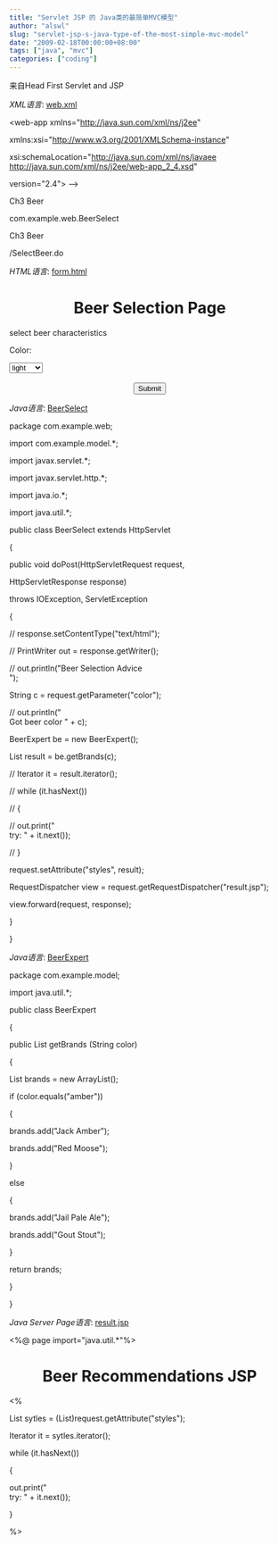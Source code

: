 ```yaml
---
title: "Servlet JSP 的 Java类的最简单MVC模型"
author: "alswl"
slug: "servlet-jsp-s-java-type-of-the-most-simple-mvc-model"
date: "2009-02-18T00:00:00+08:00"
tags: ["java", "mvc"]
categories: ["coding"]
---
```


来自Head First Servlet and JSP

_XML语言_: [web.xml](http://www.fayaa.com/code/view//)

<?xml version="1.0" encoding="UTF-8"?>

<web-app xmlns="http://java.sun.com/xml/ns/j2ee"

xmlns:xsi="http://www.w3.org/2001/XMLSchema-instance"

xsi:schemaLocation="http://java.sun.com/xml/ns/javaee
http://java.sun.com/xml/ns/j2ee/web-app_2_4.xsd"

version="2.4"> -->

  
<servlet>

<servlet-name>Ch3 Beer</servlet-name>

<servlet-class>com.example.web.BeerSelect</servlet-class>

</servlet>

  
<servlet-mapping>

<servlet-name>Ch3 Beer</servlet-name>

<url-pattern>/SelectBeer.do</url-pattern>

</servlet-mapping>

  
</web-app>

_HTML语言_: [form.html](http://www.fayaa.com/code/view//)

<html>

<head>

<meta http-equiv="Content-Type" content="text/html; charset=utf-8" />

<title>Beer Selection Page</title>

</head>

  
<body>

<h1 align="center">Beer Selection Page</h1>

<form method="post" action="SelectBeer.do">

select beer characteristics<p>

Color:

<select name="color" size="1">

<option>light

<option>amber

<option>brown

<option>dark

</select>

<br>

<br>

<center>

<input type="submit">

</center>

</form>

</body>

</html>

_Java语言_: [BeerSelect](http://www.fayaa.com/code/view//)

package com.example.web;

  
import com.example.model.*;

import javax.servlet.*;

import javax.servlet.http.*;

import java.io.*;

import java.util.*;

  
public class BeerSelect extends HttpServlet

{

public void doPost(HttpServletRequest request,

HttpServletResponse response)

throws IOException, ServletException

{

// response.setContentType("text/html");

// PrintWriter out = response.getWriter();

// out.println("Beer Selection Advice<br>");

String c = request.getParameter("color");

// out.println("<br>Got beer color " + c);

  
BeerExpert be = new BeerExpert();

List result = be.getBrands(c);

  
// Iterator it = result.iterator();

// while (it.hasNext())

// {

// out.print("<br>try: " + it.next());

// }

  
request.setAttribute("styles", result);

RequestDispatcher view = request.getRequestDispatcher("result.jsp");

view.forward(request, response);

}

}

_Java语言_: [BeerExpert](http://www.fayaa.com/code/view//)

package com.example.model;

  
import java.util.*;

  
public class BeerExpert

{

public List getBrands (String color)

{

List brands = new ArrayList();

if (color.equals("amber"))

{

brands.add("Jack Amber");

brands.add("Red Moose");

}

else

{

brands.add("Jail Pale Ale");

brands.add("Gout Stout");

}

return brands;

}

}

_Java Server Page语言_: [result.jsp](http://www.fayaa.com/code/view//)

<%@ page import="java.util.*"%>

  
<html>

<head>

<title>Beer Recommendations JSP</title>

</head>

  
<body>

<h1 align="center">Beer Recommendations JSP</h1>

<p><%

List sytles = (List)request.getAttribute("styles");

Iterator it = sytles.iterator();

while (it.hasNext())

{

out.print("<br>try: " + it.next());

}

%>

</body>

</html>


